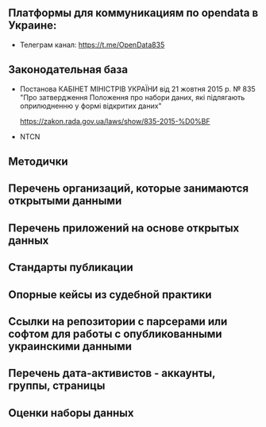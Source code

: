 
## Платформы для коммуникациям по opendata в Украине:

- Телеграм канал: https://t.me/OpenData835


## Законодательная база


- Постанова КАБІНЕТ МІНІСТРІВ УКРАЇНИ від 21 жовтня 2015 р. № 835
"Про затвердження Положення про набори даних, які підлягають оприлюдненню у формі відкритих даних"

    https://zakon.rada.gov.ua/laws/show/835-2015-%D0%BF

- NTCN

## Методички

## Перечень организаций, которые занимаются открытыми данными

## Перечень приложений на основе открытых данных

## Стандарты публикации

## Опорные кейсы из судебной практики

## Ссылки на репозитории с парсерами или софтом для работы с опубликованными украинскими данными

## Перечень дата-активистов - аккаунты, группы, страницы

## Оценки наборы данных
